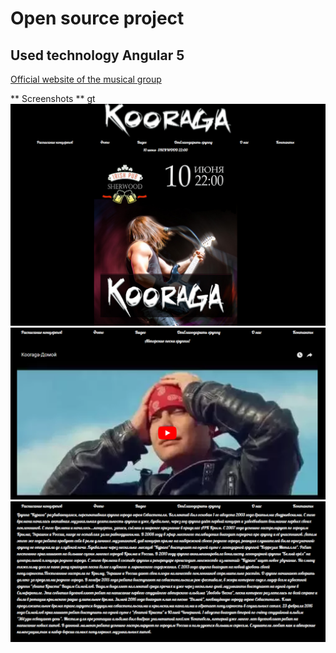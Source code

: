 # Open source project

## Used technology Angular 5

 [Official website of the musical group](http://kooraga.com)

** Screenshots **
gt
![Main page](screenshots/1.png)
![First page](screenshots/2.png)
![Second page](screenshots/3.png)
